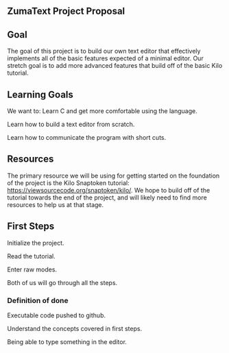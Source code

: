 ## ZumaText Project Proposal

## Goal
The goal of this project is to build our own text editor that effectively implements all of the basic features expected of a minimal editor. Our stretch goal is to add more advanced features that build off of the basic Kilo tutorial.


 ## Learning Goals
We want to:
Learn C and get more comfortable using the language.

Learn how to build a text editor from scratch.

Learn how to communicate the program with short cuts.


## Resources
The primary resource we will be using for getting started on the foundation of the project is the Kilo Snaptoken tutorial: https://viewsourcecode.org/snaptoken/kilo/. We hope to build off of the tutorial towards the end of the project, and will likely need to find more resources to help us at that stage.


## First Steps
Initialize the project.

Read the tutorial.

Enter raw modes.

Both of us will go through all the steps.

### Definition of done
Executable code pushed to github.

Understand the concepts covered in first steps.

Being able to type something in the editor.

